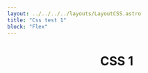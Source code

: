 ```yaml
---
layout: ../../../../layouts/LayoutCSS.astro
title: "Css test 1"
block: "Flex"
---
```


<h1 align='center'>CSS 1</h1>
